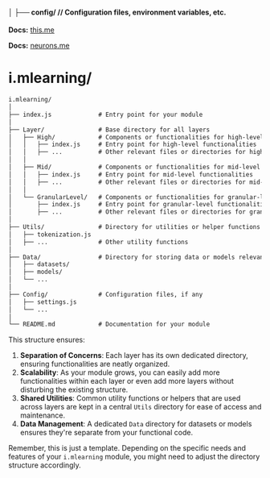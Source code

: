 #### │   ├── config/  // Configuration files, environment variables, etc.

**Docs:** [this.me](https://www.neurons.me/this-me)

**Docs:** [neurons.me](https://www.neurons.me/)

# i.mlearning/

```tex
i.mlearning/
│
├── index.js             # Entry point for your module
│
├── Layer/               # Base directory for all layers
│   ├── High/            # Components or functionalities for high-level abstraction
│   │   ├── index.js     # Entry point for high-level functionalities
│   │   ├── ...          # Other relevant files or directories for high-level operations
│   │
│   ├── Mid/             # Components or functionalities for mid-level abstraction
│   │   ├── index.js     # Entry point for mid-level functionalities
│   │   ├── ...          # Other relevant files or directories for mid-level operations
│   │
│   └── GranularLevel/   # Components or functionalities for granular-level abstraction
│       ├── index.js     # Entry point for granular-level functionalities
│       ├── ...          # Other relevant files or directories for granular operations
│
├── Utils/               # Directory for utilities or helper functions that may be shared across layers
│   ├── tokenization.js
│   ├── ...              # Other utility functions
│
├── Data/                # Directory for storing data or models relevant to the module
│   ├── datasets/
│   ├── models/
│   └── ...
│
├── Config/              # Configuration files, if any
│   ├── settings.js
│   └── ...
│
└── README.md            # Documentation for your module
```

This structure ensures:

1. **Separation of Concerns**: Each layer has its own dedicated directory, ensuring functionalities are neatly organized.
2. **Scalability**: As your module grows, you can easily add more functionalities within each layer or even add more layers without disturbing the existing structure.
3. **Shared Utilities**: Common utility functions or helpers that are used across layers are kept in a central `Utils` directory for ease of access and maintenance.
4. **Data Management**: A dedicated `Data` directory for datasets or models ensures they're separate from your functional code.

Remember, this is just a template. Depending on the specific needs and features of your `i.mlearning` module, you might need to adjust the directory structure accordingly.
